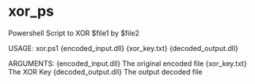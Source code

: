 # xor_ps
Powershell Script to XOR $file1 by $file2

USAGE:
xor.ps1 {encoded_input.dll} {xor_key.txt} {decoded_output.dll}

ARGUMENTS: 
{encoded_input.dll}     The original encoded file
{xor_key.txt}           The XOR Key
{decoded_output.dll}    The output decoded file
